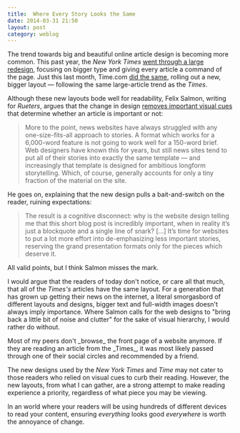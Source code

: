 ```yaml
---
title:  Where Every Story Looks the Same
date: 2014-03-31 21:50
layout: post
category: weblog
---
```

The trend towards big and beautiful online article design is becoming more common. This past year, the _New York Times_ [went through a large redesign](http://www.nytimes.com/redesign/), focusing on bigger type and giving every article a command of the page. Just this last month, Time.com [did the same](http://time.com/13113/time-coms-redesign/), rolling out a new, bigger layout &mdash; following the same large-article trend as the _Times_. 

Although these new layouts bode well for readability, Felix Salmon, writing for _Rueters_, argues that the change in design [removes important visual cues](http://blogs.reuters.com/felix-salmon/2014/03/27/against-beautiful-journalism/) that determine whether an article is important or not: 

> More to the point, news websites have always struggled with any one-size-fits-all approach to stories. A format which works for a 6,000-word feature is not going to work well for a 150-word brief. Web designers have known this for years, but still news sites tend to put all of their stories into exactly the same template — and increasingly that template is designed for ambitious longform storytelling. Which, of course, generally accounts for only a tiny fraction of the material on the site.

He goes on, explaining that the new design pulls a bait-and-switch on the reader, ruining expectations:  

> The result is a cognitive disconnect: why is the website design telling me that this short blog post is incredibly important, when in reality it’s just a blockquote and a single line of snark? [...] It’s time for websites to put a lot more effort into de-emphasizing less important stories, reserving the grand presentation formats only for the pieces which deserve it. 

All valid points, but I think Salmon misses the mark. 

I would argue that the readers of today don't notice, or care all that much, that all of the _Times's_ articles have the same layout. For a generation that has grown up getting their news on the internet, a literal smorgasbord of different layouts and designs, bigger text and full-width images doesn't always imply importance. Where Salmon calls for the web designs to "bring back a little bit of noise and clutter" for the sake of visual hierarchy, I would rather do without. 

<aside>Most of my peers don't _browse_ the front page of a website anymore. If they are reading an article from the _Times_, it was most likely passed through one of their social circles and recommended by a friend.</aside>

The new designs used by the _New York Times_ and _Time_ may not cater to those readers who relied on visual cues to curb their reading. However, the new layouts, from what I can gather, are a strong attempt to make reading experience a priority, regardless of what piece you may be viewing. 

In an world where your readers will be using hundreds of different devices to read your content, ensuring _everything_ looks good _everywhere_ is worth the annoyance of change.  